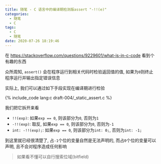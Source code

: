 ```yaml
---
title: 随笔 - C 语言中的编译期检测版assert "-!!(e)"
categories:
  - 随笔
  - C
tags:
  - C
  - 随笔
date: 2020-07-26 18:19:46
---
```


在 <https://stackoverflow.com/questions/9229601/what-is-in-c-code> 看到个有趣的东西

<!-- more -->

众所周知, `assert()` 会在程序运行到相关代码时检验返回值的值, 如果为`0`则终止程序运行并输出指定错误信息

实际上, 我们可以通过如下手段实现在编译期进行检验

{% include_code lang:c draft-004/_static_assert.c %}

我们把它拆开来看

- `!!(exp)`: 如果`exp == 0`, 则该部分为`0`, 否则为`1`
- `-!!(exp)`: 取反, 如果`exp == 0`, 则该部分为`0`, 否则为`-1`
- `int: -!!(exp);`: 如果`exp == 0`, 则该部分为`int: 0;`, 否则为`int: -1;`

到这里就已经很清楚了, 占`-1`个位的变量自然是无法声明的, 而占`0`个位的变量可以声明, 且不会对程序造成任何影响

> 如果看不懂可以自行搜索位域(bitfield)
